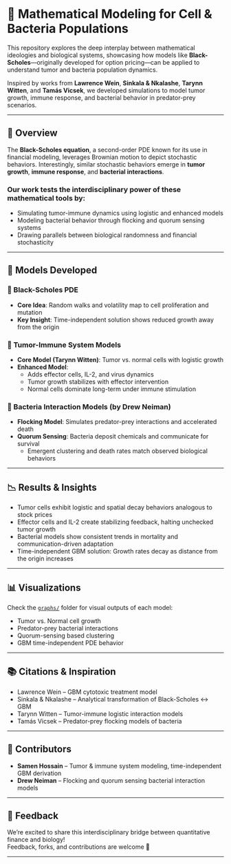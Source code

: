 # 🧬 Mathematical Modeling for Cell & Bacteria Populations

This repository explores the deep interplay between mathematical ideologies and biological systems, showcasing how models like **Black-Scholes**—originally developed for option pricing—can be applied to understand tumor and bacteria population dynamics. 

Inspired by works from **Lawrence Wein**, **Sinkala & Nkalashe**, **Tarynn Witten**, and **Tamás Vicsek**, we developed simulations to model tumor growth, immune response, and bacterial behavior in predator-prey scenarios.

---

## 🔬 Overview

The **Black-Scholes equation**, a second-order PDE known for its use in financial modeling, leverages Brownian motion to depict stochastic behaviors. Interestingly, similar stochastic behaviors emerge in **tumor growth**, **immune response**, and **bacterial interactions**.

### Our work tests the interdisciplinary power of these mathematical tools by:

- Simulating tumor-immune dynamics using logistic and enhanced models
- Modeling bacterial behavior through flocking and quorum sensing systems
- Drawing parallels between biological randomness and financial stochasticity

---

## 🧪 Models Developed

### 🧠 Black-Scholes PDE
- **Core Idea**: Random walks and volatility map to cell proliferation and mutation
- **Key Insight**: Time-independent solution shows reduced growth away from the origin

### 🧬 Tumor-Immune System Models
- **Core Model (Tarynn Witten)**: Tumor vs. normal cells with logistic growth
- **Enhanced Model**:
  - Adds effector cells, IL-2, and virus dynamics
  - Tumor growth stabilizes with effector intervention
  - Normal cells dominate long-term under immune stimulation

### 🦠 Bacteria Interaction Models (by Drew Neiman)
- **Flocking Model**: Simulates predator-prey interactions and accelerated death
- **Quorum Sensing**: Bacteria deposit chemicals and communicate for survival
  - Emergent clustering and death rates match observed biological behaviors

---

## 📉 Results & Insights

- Tumor cells exhibit logistic and spatial decay behaviors analogous to stock prices
- Effector cells and IL-2 create stabilizing feedback, halting unchecked tumor growth
- Bacterial models show consistent trends in mortality and communication-driven adaptation
- Time-independent GBM solution: Growth rates decay as distance from the origin increases

---

## 📊 Visualizations

Check the [`graphs/`](./graphs) folder for visual outputs of each model:

- Tumor vs. Normal cell growth
- Predator-prey bacterial interactions
- Quorum-sensing based clustering
- GBM time-independent PDE behavior

---

## 📚 Citations & Inspiration

- Lawrence Wein – GBM cytotoxic treatment model
- Sinkala & Nkalashe – Analytical transformation of Black-Scholes ↔ GBM
- Tarynn Witten – Tumor-immune logistic interaction models
- Tamás Vicsek – Predator-prey flocking models of bacteria

---

## 🧠 Contributors

- **Samen Hossain** – Tumor & immune system modeling, time-independent GBM derivation  
- **Drew Neiman** – Flocking and quorum sensing bacterial interaction models

---

## 💬 Feedback

We’re excited to share this interdisciplinary bridge between quantitative finance and biology!  
Feedback, forks, and contributions are welcome 🙌

---

